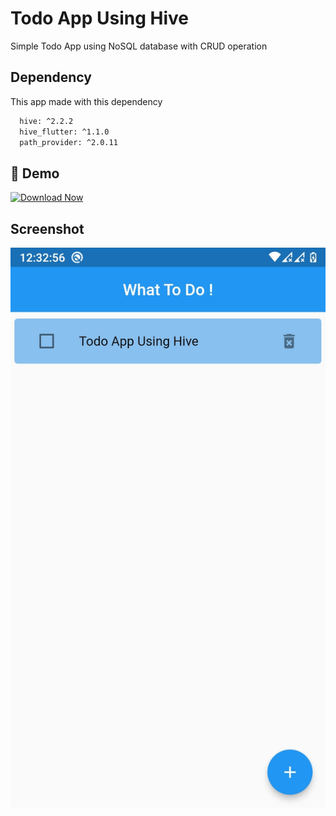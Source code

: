 
# Todo App Using Hive

Simple Todo App using NoSQL database with CRUD operation
## Dependency

This app made with this dependency

```bash
  hive: ^2.2.2
  hive_flutter: ^1.1.0
  path_provider: ^2.0.11
```
    
## 🔗 Demo
[![Download Now](https://img.shields.io/badge/Download-1DA1F2?style=for-the-badge&logo=download&logoColor=white)](apkfile/app-armeabi-v7a-release.apk)


## Screenshot
![Screenshot](apkfile/screenshot.jpg)



